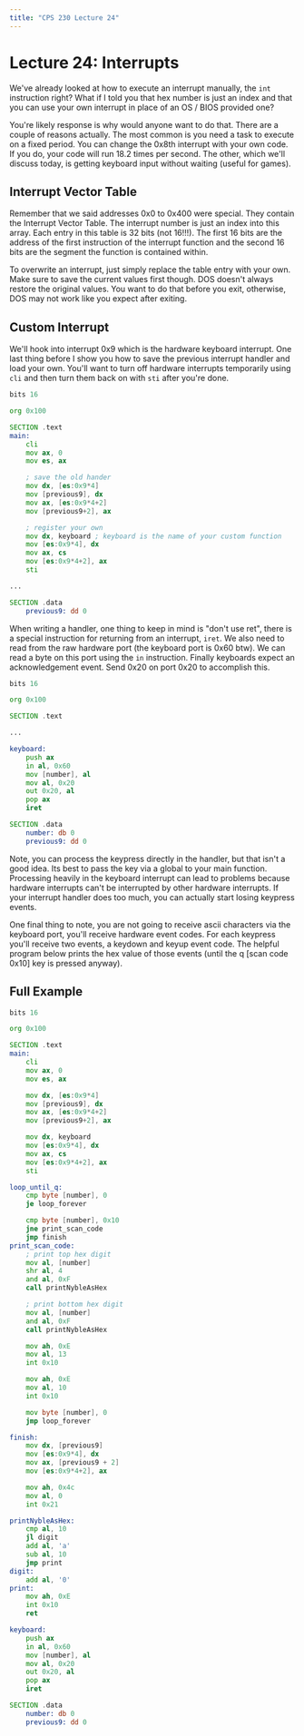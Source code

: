 ```yaml
---
title: "CPS 230 Lecture 24"
---
```


# Lecture 24: Interrupts

We've already looked at how to execute an interrupt manually, the `int` instruction right?  What if I told you that hex number is just an index and that you can use your own interrupt in place of an OS / BIOS provided one?

You're likely response is why would anyone want to do that.  There are a couple of reasons actually.  The most common is you need a task to execute on a fixed period.  You can change the 0x8th interrupt with your own code.  If you do, your code will run 18.2 times per second.  The other, which we'll discuss today, is getting keyboard input without waiting (useful for games).

## Interrupt Vector Table

Remember that we said addresses 0x0 to 0x400 were special.  They contain the Interrupt Vector Table.  The interrupt number is just an index into this array.  Each entry in this table is 32 bits (not 16!!!).  The first 16 bits are the address of the first instruction of the interrupt function and the second 16 bits are the segment the function is contained within.

To overwrite an interrupt, just simply replace the table entry with your own.  Make sure to save the current values first though.  DOS doesn't always restore the original values.  You want to do that before you exit, otherwise, DOS may not work like you expect after exiting.

## Custom Interrupt

We'll hook into interrupt 0x9 which is the hardware keyboard interrupt.  One last thing before I show you how to save the previous interrupt handler and load your own.  You'll want to turn off hardware interrupts temporarily using `cli` and then turn them back on with `sti` after you're done.

``` asm
bits 16

org 0x100

SECTION .text
main:
	cli
	mov ax, 0
	mov es, ax

	; save the old hander
	mov dx, [es:0x9*4]
	mov [previous9], dx
	mov ax, [es:0x9*4+2]
	mov [previous9+2], ax

	; register your own
	mov dx, keyboard ; keyboard is the name of your custom function
	mov [es:0x9*4], dx
	mov ax, cs 
	mov [es:0x9*4+2], ax
	sti

...

SECTION .data
	previous9: dd 0
```

When writing a handler, one thing to keep in mind is "don't use ret", there is a special instruction for returning from an interrupt, `iret`. We also need to read from the raw hardware port (the keyboard port is 0x60 btw).  We can read a byte on this port using the `in` instruction. Finally keyboards expect an acknowledgement event.  Send 0x20 on port 0x20 to accomplish this.

``` asm
bits 16

org 0x100

SECTION .text

...

keyboard:
	push ax
	in al, 0x60
	mov [number], al
	mov al, 0x20
	out 0x20, al
	pop ax
	iret

SECTION .data
	number: db 0
	previous9: dd 0
```

Note, you can process the keypress directly in the handler, but that isn't a good idea.  Its best to pass the key via a global to your main function.  Processing heavily in the keyboard interrupt can lead to problems because hardware interrupts can't be interrupted by other hardware interrupts.  If your interrupt handler does too much, you can actually start losing keypress events.

One final thing to note, you are not going to receive ascii characters via the keyboard port, you'll receive hardware event codes.  For each keypress you'll receive two events, a keydown and keyup event code.  The helpful program below prints the hex value of those events (until the q [scan code 0x10] key is pressed anyway).

## Full Example

``` asm
bits 16

org 0x100

SECTION .text
main:
	cli
	mov ax, 0
	mov es, ax

	mov dx, [es:0x9*4]
	mov [previous9], dx
	mov ax, [es:0x9*4+2]
	mov [previous9+2], ax

	mov dx, keyboard
	mov [es:0x9*4], dx
	mov ax, cs 
	mov [es:0x9*4+2], ax
	sti

loop_until_q:
	cmp byte [number], 0
	je loop_forever

	cmp byte [number], 0x10
	jne print_scan_code
	jmp finish
print_scan_code:
	; print top hex digit
	mov al, [number]
	shr al, 4
	and al, 0xF
	call printNybleAsHex

	; print bottom hex digit
	mov al, [number]
	and al, 0xF
	call printNybleAsHex

	mov ah, 0xE
	mov al, 13
	int 0x10

	mov ah, 0xE
	mov al, 10
	int 0x10

	mov byte [number], 0
	jmp loop_forever 

finish:
	mov dx, [previous9]
	mov [es:0x9*4], dx
	mov ax, [previous9 + 2]
	mov [es:0x9*4+2], ax

	mov ah, 0x4c
	mov al, 0
	int 0x21

printNybleAsHex:
	cmp al, 10
	jl digit
	add al, 'a'
	sub al, 10
	jmp print
digit:
	add al, '0'
print:
	mov ah, 0xE
	int 0x10
	ret

keyboard:
	push ax
	in al, 0x60
	mov [number], al
	mov al, 0x20
	out 0x20, al
	pop ax
	iret

SECTION .data
	number: db 0
	previous9: dd 0
```